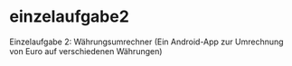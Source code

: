 # einzelaufgabe2
Einzelaufgabe 2: Währungsumrechner (Ein Android-App zur Umrechnung von Euro auf verschiedenen Währungen)
